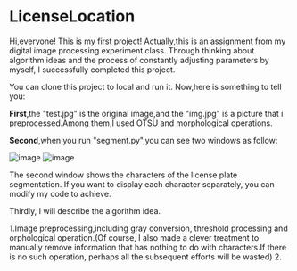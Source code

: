 # LicenseLocation

Hi,everyone!
This is my first project!
Actually,this is an assignment from my digital image processing experiment class.
Through thinking about algorithm ideas and the process of constantly adjusting parameters by myself, I successfully completed this project.


You can clone this project to local and run it.
Now,here is something to tell you:

**First**,the "test.jpg" is the original image,and the "img.jpg" is a picture that i preprocessed.Among them,I used OTSU and morphological operations.

**Second**,when you run "segment.py",you can see two windows as follow:

![image](https://user-images.githubusercontent.com/76271045/147907507-0ea9bad0-ca20-499a-acd5-294fcc067569.png)
![image](https://user-images.githubusercontent.com/76271045/147907606-543f6e1b-bd84-49d4-863b-42b4b9b14efa.png)

The second window shows the characters of the license plate segmentation. If you want to  display each character separately, you can modify my code to achieve.

Thirdly, I will describe the algorithm idea.

1.Image preprocessing,including gray conversion, threshold processing and orphological operation.(Of course, I also made a clever treatment to manually remove information that has nothing to do with characters.If there is no such operation, perhaps all the subsequent efforts will be wasted)
2.
